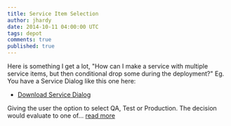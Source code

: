 ```yaml
---
title: Service Item Selection
author: jhardy
date: 2014-10-11 04:00:00 UTC
tags: depot
comments: true
published: true
---
```


Here is something I get a lot, "How can I make a service with multiple service items, but then conditional drop some during the deployment?" Eg. You have a Service Dialog like this one here: 

* [Download Service Dialog](https://github.com/jonnyfiveiq/CloudFORMSNOW/blob/master/CFME/Services/Stopper/Sample_Dialog.yaml)  

Giving the user the option to select QA, Test or Production. The decision would evaluate to one of... [read more](http://cloudformsnow.com/?post=347)